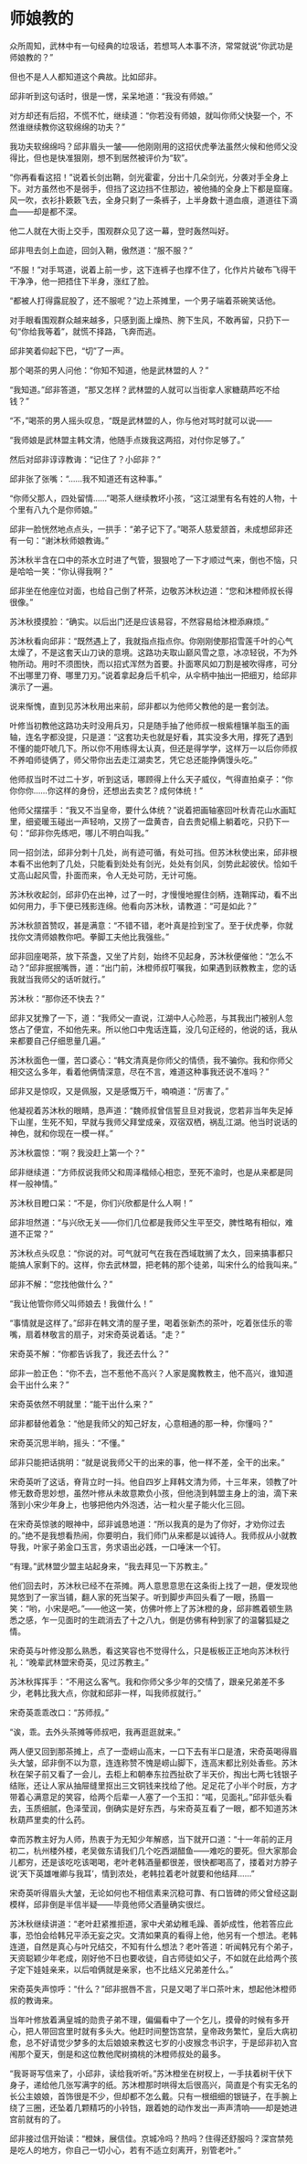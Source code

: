 # 师娘教的

众所周知，武林中有一句经典的垃圾话，若想骂人本事不济，常常就说“你武功是师娘教的？”

但也不是人人都知道这个典故。比如邱非。

邱非听到这句话时，很是一愣，呆呆地道：“我没有师娘。”

对方却还有后招，不慌不忙，继续道：“你若没有师娘，就叫你师父快娶一个，不然谁继续教你这软绵绵的功夫？”

我功夫软绵绵吗？邱非眉头一皱——他刚刚用的这招伏虎拳法虽然火候和他师父没得比，但也是快准狠刚，想不到居然被评价为“软”。

“你再看看这招！”说着长剑出鞘，剑光霍霍，分出十几朵剑光，分袭对手全身上下。对方虽然也不是弱手，但挡了这边挡不住那边，被他捅的全身上下都是窟窿。风一吹，衣衫扑簌簌飞去，全身只剩了一条裤子，上半身数十道血痕，道道往下滴血——却是都不深。

他二人就在大街上交手，围观群众见了这一幕，登时轰然叫好。

邱非甩去剑上血迹，回剑入鞘，傲然道：“服不服？”

“不服！”对手骂道，说着上前一步，这下连裤子也撑不住了，化作片片破布飞得干干净净，他一把捂住下半身，涨红了脸。

“都被人打得露屁股了，还不服呢？”边上茶摊里，一个男子端着茶碗笑话他。

对手眼看围观群众越来越多，只感到面上燥热、胯下生风，不敢再留，只扔下一句“你给我等着”，就慌不择路，飞奔而逃。

邱非笑着仰起下巴，“切”了一声。



那个喝茶的男人问他：“你知不知道，他是武林盟的人？”

“我知道。”邱非答道，“那又怎样？武林盟的人就可以当街拿人家糖葫芦吃不给钱？”

“不，”喝茶的男人摇头叹息，“既是武林盟的人，你与他对骂时就可以说——

“我师娘是武林盟主韩文清，他随手点拨我这两招，对付你足够了。”

然后对邱非谆谆教诲：“记住了？小邱非？”

邱非张了张嘴：“……我不知道还有这种事。”

“你师父那人，四处留情……”喝茶人继续教坏小孩，“这江湖里有名有姓的人物，十个里有八九个是你师娘。”

邱非一脸恍然地点点头，一拱手：“弟子记下了。”喝茶人慈爱颔首，未成想邱非还有一句：“谢沐秋师娘教诲。”

苏沐秋半含在口中的茶水立时进了气管，狠狠呛了一下才顺过气来，倒也不恼，只是哈哈一笑：“你认得我啊？”

邱非坐在他座位对面，也给自己倒了杯茶，边敬苏沐秋边道：“您和沐橙师叔长得很像。”

苏沐秋摸摸脸：“确实。以后出门还是应该易容，不然容易给沐橙添麻烦。”

苏沐秋看向邱非：“既然遇上了，我就指点指点你。你刚刚使那招雪莲千叶的心气太燥了，不是这套天山刀诀的意境。这路功夫取山巅风雪之意，冰凉轻锐，不为外物所动。用时不须图快，而以招式浑然为首要。扑面寒风如刀割是被吹得疼，可分不出哪里刀脊、哪里刀刃。”说着拿起身后千机伞，从伞柄中抽出一把细刃，给邱非演示了一遍。

说来惭愧，直到见苏沐秋用出来前，邱非都以为他师父教他的是一套剑法。

叶修当初教他这路功夫时没用兵刃，只是随手抽了他师叔一根紫檀镶羊脂玉的画轴，连名字都没提，只是道：“这套功夫也就是好看，其实没多大用，撑死了遇到不懂的能吓唬几下。所以你不用练得太认真，但还是得学学，这样万一以后你师叔不养咱师徒俩了，师父带你出去走江湖卖艺，凭它总还能挣俩馒头吃。”

他师叔当时不过二十岁，听到这话，哪顾得上什么天子威仪，气得直拍桌子：“你你你你……你这样的身份，还想出去卖艺？成何体统！”

他师父摆摆手：“我又不当皇帝，要什么体统？”说着把画轴塞回叶秋青花山水画缸里，细瓷暖玉碰出一声轻响，又捞了一盘黄杏，自去贵妃榻上躺着吃，只扔下一句：“邱非你先练吧，哪儿不明白叫我。”



同一招剑法，邱非分刺十几处，尚有迹可循，有处可挡。但苏沐秋使出来，邱非根本看不出他刺了几处，只能看到处处有剑光，处处有剑风，剑势此起彼伏。恰如千丈高山起风雪，扑面而来，令人无处可防，无计可施。

苏沐秋收起剑，邱非仍在出神，过了一时，才慢慢地握住剑柄，连鞘挥动，看不出如何用力，手下便已残影连绵。他看向苏沐秋，请教道：“可是如此？”

苏沐秋颔首赞叹，甚是满意：“不错不错，老叶真是捡到宝了。至于伏虎拳，你就找你文清师娘教你吧。拳脚工夫他比我强些。”

邱非回座喝茶，放下茶盏，又坐了片刻，始终不见起身，苏沐秋便催他：“怎么不动？”邱非抿抿嘴唇，道：“出门前，沐橙师叔叮嘱我，如果遇到祆教教主，您的话我就当我师父的话听就行。”

苏沐秋：“那你还不快去？”

邱非又犹豫了一下，道：“我师父一直说，江湖中人心险恶，与其我出门被别人忽悠占了便宜，不如他先来。所以他口中鬼话连篇，没几句正经的，他说的话，我从来都要自己仔细思量几遍。”

苏沐秋面色一僵，苦口婆心：“韩文清真是你师父的情债，我不骗你。我和你师父相交这么多年，看着他俩情深意，尽在不言，难道这种事我还说不准吗？”

邱非又是惊叹，又是佩服，又是感慨万千，喃喃道：“厉害了。”

他凝视着苏沐秋的眼睛，恳声道：“魏师叔曾信誓旦旦对我说，您若非当年失足掉下山崖，生死不知，早就与我师父拜堂成亲，双宿双栖，祸乱江湖。他当时说话的神色，就和你现在一模一样。”

苏沐秋震惊：“啊？我没赶上第一个？”

邱非继续道：“方师叔说我师父和周泽楷倾心相恋，至死不渝时，也是从来都是同样一般神情。”

苏沐秋目瞪口呆：“不是，你们兴欣都是什么人啊！”

邱非坦然道：“与兴欣无关——你们几位都是我师父生平至交，脾性略有相似，难道不正常？”

苏沐秋点头叹息：“你说的对。可气就可气在我在西域耽搁了太久，回来搞事都只能搞人家剩下的。这样，你去武林盟，把老韩的那个徒弟，叫宋什么的给我叫来。”

邱非不解：“您找他做什么？”

“我让他管你师父叫师娘去！我做什么！”



“事情就是这样了。”邱非在韩文清的屋子里，喝着张新杰的茶叶，吃着张佳乐的零嘴，扇着林敬言的扇子，对宋奇英说着话。“走？”

宋奇英不解：“你都告诉我了，我还去什么？”

邱非一脸正色：“你不去，岂不惹他不高兴？人家是魔教教主，他不高兴，谁知道会干出什么来？”

宋奇英依然不明就里：“能干出什么来？”

邱非都替他着急：“他是我师父的知己好友，心意相通的那一种，你懂吗？”

宋奇英沉思半晌，摇头：“不懂。”

邱非只能把话挑明：“就是说我师父干的出来的事，他一样不差，全干的出来。”

宋奇英听了这话，脊背立时一抖。他自四岁上拜韩文清为师，十三年来，领教了叶修无数奇思妙想，虽然叶修从未故意欺负小孩，但他浇到韩盟主身上的油，滴下来落到小宋少年身上，也够把他内外泡透，沾一粒火星子能火化三回。

在宋奇英惊骇的眼神中，邱非诚恳地道：“所以我真的是为了你好，才劝你过去的。”绝不是我想看热闹，你要明白，我们师门从来都是以诚待人。我师叔从小就教导我，叶家子弟金口玉言，务求语出必践，一口唾沫一个钉。

“有理。”武林盟少盟主站起身来，“我去拜见一下苏教主。”



他们回去时，苏沐秋已经不在茶摊。两人意思意思在这条街上找了一趟，便发现他晃悠到了一家当铺，翻人家的死当架子。听到脚步声回头看了一眼，扬眉一笑：“哟，小宋是吧。”——他这一笑，仿佛叶修上了苏沐橙的身，邱非瞧着顿生熟悉之感，乍一见面时的生疏消去了十之八九，倒是仿佛有种到家了的温馨狐疑之情。

宋奇英与叶修没那么熟悉，看这笑容也不觉得什么，只是板板正正地向苏沐秋行礼：“晚辈武林盟宋奇英，见过苏教主。”

苏沐秋挥挥手：“不用这么客气。我和你师父多少年的交情了，跟亲兄弟差不多少，老韩比我大点，你就和邱非一样，叫我师叔就行。”

宋奇英乖乖改口：“苏师叔。”

“诶，乖。去外头茶摊等师叔吧，我再逛逛就来。”

两人便又回到那茶摊上，点了一壶崂山高末，一口下去有半口是渣，宋奇英喝得眉头大皱，邱非倒不以为意，连连称赞不愧是崂山脚下，连高末都比别处香些。苏沐秋在架子前又看了一会儿，去柜上和朝奉东拉西扯砍了半天价，掏出七两七钱银子结账，还让人家从抽屉缝里抠出三文铜钱来找给了他。足足花了小半个时辰，方才带着心满意足的笑容，给两个后辈一人塞了一个玉扣：“喏，见面礼。”邱非低头看去，玉质细腻，色泽莹润，倒确实是好东西，与宋奇英互看了一眼，都不知道苏沐秋葫芦里卖的什么药。

幸而苏教主好为人师，热衷于为无知少年解惑，当下就开口道：“十一年前的正月初二，杭州楼外楼，老吴做东请我们几个吃西湖醋鱼——难吃的要死。但大家那会儿都穷，还是该吃吃该喝喝，老叶老韩酒量都很差，很快都喝高了，搂着对方脖子说‘天下英雄唯卿与我耳’，情到浓处，老韩拉着老叶就要和他结拜……”

宋奇英听得眉头大皱，无论如何也不相信素来沉稳可靠、有口皆碑的师父曾经这副模样，邱非倒是半信半疑——毕竟他师父酒量确实很烂。

苏沐秋继续讲道：“老叶赶紧推拒道，家中犬弟幼稚毛躁、善妒成性，他若答应此事，恐怕会给韩兄平添无妄之灾。文清如果真的看得上他，他另有一个想法。老韩连道，自然是真心与叶兄结交，不知有什么想法？老叶答道：听闻韩兄有个弟子，天资聪颖少年老成，刚好他不日也要收徒，自古师徒如父子，不如就在此给两个孩子定下娃娃亲来，以后咱俩就是亲家，也不比结义兄弟差什么。”

宋奇英失声惊呼：“什么？”邱非抿唇不言，只是又喝了半口茶叶末，想起他沐橙师叔的教诲来。

当年叶修放着满皇城的勋贵子弟不理，偏偏看中了一个乞儿，摸骨的时候有多开心，把人带回宫里时就有多头大。他赶时间整饬宫禁，皇帝政务繁忙，皇后大病初愈，总不好请觉少梦多的太后娘娘来教这七岁的小皮猴念书识字，于是邱非初入宫闱那个夏天，倒是和这位教他爬树摘桃的沐橙师叔处的最多。

“我哥哥写信来了，小邱非，读给我听听。”苏沐橙坐在树杈上，一手扶着树干伏下身子，递给他几张写满字的纸。苏沐橙那时哄得太后很高兴，简直是个有实无名的长公主娘娘，首饰很是不少，但却都不怎么戴。只有一根细细的银链子，在手腕上绕了三圈，还坠着几颗精巧的小铃铛，跟着她的动作发出一声声清响——却是她进宫前就有的了。

邱非接过信开始读：“橙妹，展信佳。京城冷吗？热吗？住得还舒服吗？深宫禁苑是吃人的地方，你自己一切小心，若有不适立刻离开，别管老叶。”

